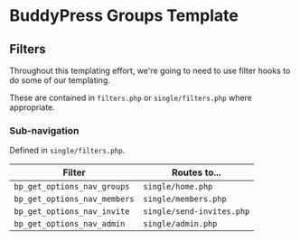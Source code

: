# BuddyPress Groups Template

## Filters

Throughout this templating effort, we're going to need to use filter hooks
to do some of our templating.

These are contained in `filters.php` or `single/filters.php` where appropriate.

### Sub-navigation

Defined in `single/filters.php`.

| Filter                        | Routes to...                  |
| ----------------------------- | ----------------------------- |
| `bp_get_options_nav_groups`   | `single/home.php`             |
| `bp_get_options_nav_members`  | `single/members.php`          |
| `bp_get_options_nav_invite`   | `single/send-invites.php`     |
| `bp_get_options_nav_admin`    | `single/admin.php`            |


